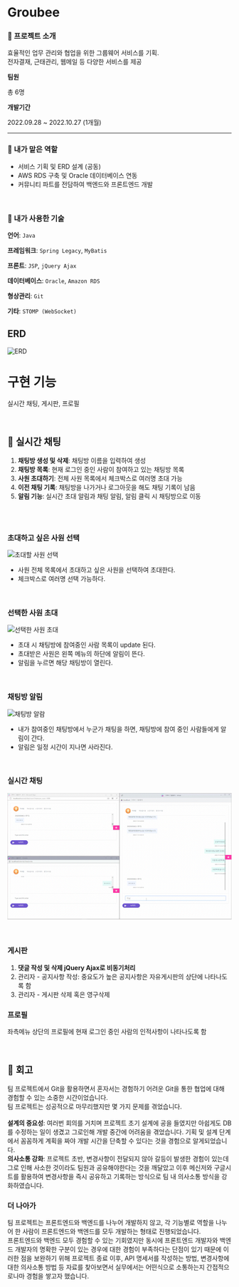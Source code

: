 # Groubee


### 📌 프로젝트 소개
효율적인 업무 관리와 협업을 위한 그룹웨어 서비스를 기획. <br>
전자결재, 근태관리, 웹메일 등 다양한 서비스를 제공

**팀원**

총 6명

**개발기간**

2022.09.28 ~ 2022.10.27 (1개월)

---

### 📌 내가 맡은 역할
- 서비스 기획 및 ERD 설계 (공동)
- AWS RDS 구축 및 Oracle 데이터베이스 연동
- 커뮤니티 파트를 전담하여 백엔드와 프론트엔드 개발

<br>

### 📌 내가 사용한 기술

**언어**: `Java`

**프레임워크**: `Spring Legacy`, `MyBatis`

**프론트**: `JSP`, `jQuery Ajax`

**데이터베이스**: `Oracle`, `Amazon RDS`

**형상관리**: `Git`

**기타**: `STOMP (WebSocket)`
<br>

## ERD
![ERD](https://github.com/vhcizh/groubee/assets/141803584/28d4733b-4cc8-4d0f-8e61-3f5d91e10abd)
<br>

# 구현 기능
실시간 채팅, 게시판, 프로필

<br>

## 📌 실시간 채팅
1. **채팅방 생성 및 삭제**: 채팅방 이름을 입력하여 생성
2. **채팅방 목록**: 현재 로그인 중인 사람이 참여하고 있는 채팅방 목록
3. **사원 초대하기**: 전체 사원 목록에서 체크박스로 여러명 초대 가능
4. **이전 채팅 기록**: 채팅방을 나가거나 로그아웃을 해도 채팅 기록이 남음
5. **알림 기능**: 실시간 초대 알림과 채팅 알림, 알림 클릭 시 채팅방으로 이동

<br><br>


### 초대하고 싶은 사원 선택
![초대할 사원 선택](images/select.gif)
- 사원 전체 목록에서 초대하고 싶은 사원을 선택하여 초대한다.
- 체크박스로 여러명 선택 가능하다.
<br>

### 선택한 사원 초대
![선택한 사원 초대](images/invite.gif)
- 초대 시 채팅방에 참여중인 사람 목록이 update 된다.
- 초대받은 사원은 왼쪽 메뉴의 하단에 알림이 뜬다.
- 알림을 누르면 해당 채팅방이 열린다.
<br>

### 채팅방 알림
![채팅방 알람](images/chatAlram.gif)
- 내가 참여중인 채팅방에서 누군가 채팅을 하면, 채팅방에 참여 중인 사람들에게 알림이 간다.
- 알림은 일정 시간이 지나면 사라진다.
<br>

### 실시간 채팅
![메세지를 보내면 다른 사원들에게도 메세지가 오는 모습](images/chat.gif)

<br>

### 게시판
1. **댓글 작성 및 삭제 jQuery Ajax로 비동기처리**
2. 관리자 - 공지사항 작성: 중요도가 높은 공지사항은 자유게시판의 상단에 나타나도록 함
3. 관리자 - 게시판 삭제 혹은 영구삭제

### 프로필
좌측메뉴 상단의 프로필에 현재 로그인 중인 사람의 인적사항이 나타나도록 함

<br>

## 📌 회고
팀 프로젝트에서 Git을 활용하면서 혼자서는 경험하기 어려운 Git을 통한 협업에 대해 경험할 수 있는 소중한 시간이었습니다.
<br>
팀 프로젝트는 성공적으로 마무리했지만 몇 가지 문제를 겪었습니다.
<br><br>
**설계의 중요성**: 여러번 회의를 거치며 프로젝트 초기 설계에 공을 들였지만 아쉽게도 DB를 수정하는 일이 생겼고 그로인해 개발 중간에 어려움을 겪었습니다. 기획 및 설계 단계에서 꼼꼼하게 계획을 짜야 개발 시간을 단축할 수 있다는 것을 경험으로 알게되었습니다. 
<br>
**의사소통 강화**: 프로젝트 초반, 변경사항이 전달되지 않아 갈등이 발생한 경험이 있는데 그로 인해 사소한 것이라도 팀원과 공유해야한다는 것을 깨달았고 이후 메신저와 구글시트를 활용하여 변경사항을 즉시 공유하고 기록하는 방식으로 팀 내 의사소통 방식을 강화하였습니다.
<br>
### 더 나아가
팀 프로젝트는 프론트엔드와 백엔드를 나누어 개발하지 않고, 각 기능별로 역할을 나누어 한 사람이 프론트엔드와 백엔드를 모두 개발하는 형태로 진행되었습니다. <br>
프론트엔드와 백엔드 모두 경험할 수 있는 기회였지만 동시에 프론트엔드 개발자와 백엔드 개발자의 명확한 구분이 있는 경우에 대한 경험이 부족하다는 단점이 있기 때문에 이러한 점을 보완하기 위해 프로젝트 종료 이후, API 명세서를 작성하는 방법, 변경사항에 대한 의사소통 방법 등 자료를 찾아보면서 실무에서는 어떤식으로 소통하는지 간접적으로나마 경험을 쌓고자 했습니다.

